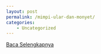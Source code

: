 ```yaml
---
layout: post
permalink: /mimpi-ular-dan-monyet/
categories:
    - Uncategorized
---
```


[Baca Selengkapnya](/10)